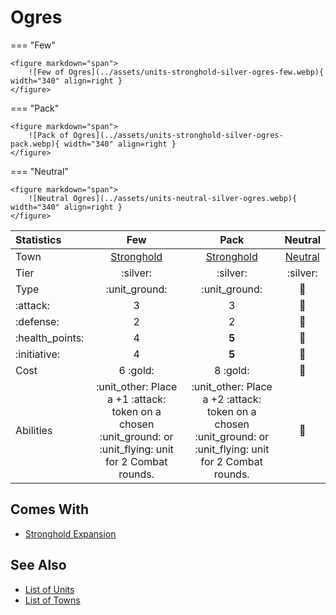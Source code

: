 # Ogres

=== "Few"

    <figure markdown="span">
        ![Few of Ogres](../assets/units-stronghold-silver-ogres-few.webp){ width="340" align=right }
    </figure>

=== "Pack"

    <figure markdown="span">
        ![Pack of Ogres](../assets/units-stronghold-silver-ogres-pack.webp){ width="340" align=right }
    </figure>

=== "Neutral"

    <figure markdown="span">
        ![Neutral Ogres](../assets/units-neutral-silver-ogres.webp){ width="340" align=right }
    </figure>


| Statistics | Few | Pack | Neutral |
| :--- | :---: | :---: | :---: |
| Town | [Stronghold](../towns/stronghold.md) | [Stronghold](../towns/stronghold.md) | [Neutral](../towns/neutral.md) |
| Tier | :silver: | :silver: | :silver: |
| Type | :unit_ground: | :unit_ground: | 🚧 |
| :attack: | 3 | 3 | 🚧 |
| :defense: | 2 | 2 | 🚧 |
| :health_points: | 4 | **5** | 🚧 |
| :initiative: | 4 | **5** | 🚧 |
| Cost | 6 :gold: | 8 :gold: | 🚧 |
| Abilities | :unit_other: Place a +1 :attack: token on a chosen :unit_ground: or :unit_flying: unit for 2 Combat rounds. | :unit_other: Place a +2 :attack: token on a chosen :unit_ground: or :unit_flying: unit for 2 Combat rounds. | 🚧 |


## Comes With

- [Stronghold Expansion](../content.md)


## See Also

- [List of Units](index.md)
- [List of Towns](../towns/index.md)